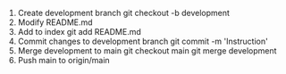1. Create development branch 
	git checkout -b development 
2. Modify README.md
3. Add to index
	git add README.md
4. Commit changes to development branch
	git commit -m 'Instruction'
5. Merge development to main
	git checkout main
	git merge development
6. Push main to origin/main